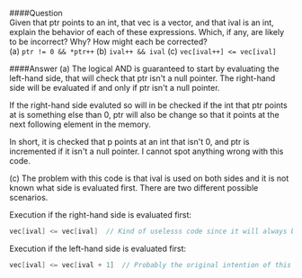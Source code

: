 ####Question  
Given that ptr points to an int, that vec is a vector<int>, and that ival is an int, explain the behavior of each of these expressions. Which, if any, are likely to be incorrect? Why? How might each be corrected?  
(a) `ptr != 0 && *ptr++`
(b) `ival++ && ival`
(c) `vec[ival++] <= vec[ival]`

####Answer
(a) The logical AND is guaranteed to start by evaluating the left-hand side, that will check that ptr isn't a null pointer. The right-hand side will be evaluated if and only if ptr isn't a null pointer.

If the right-hand side evaluted so will in be checked if the int that ptr points at is something else than 0, ptr will also be change so that it points at the next following element in the memory.  

In short, it is checked that p points at an int that isn't 0, and ptr is incremented if it isn't a null pointer. I cannot spot anything wrong with this code.  

(c) The problem with this code is that ival is used on both sides and it is not known what side is evaluated first. There are two different possible scenarios.  

Execution if the right-hand side is evaluated first:  
```cpp
vec[ival] <= vec[ival]  // Kind of uselesss code since it will always be true.
```

Execution if the left-hand side is evaluated first:
```cpp
vec[ival] <= vec[ival + 1]  // Probably the original intention of this code.  
```
